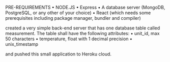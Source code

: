 PRE-REQUIREMENTS
• NODE.JS
• Express
• A database server (MongoDB, PostgreSQL, or any other of
your choice)
• React (which needs some prerequisites including package
manager, bundler and compiler)

created a very simple back-end server that has one database
table called measurement. The table shall have the following
attributes:
• unit_id, max 50 characters
• temperature, float with 1 decimal precision
• unix_timestamp

and pushed this small application to Heroku cloud. 
